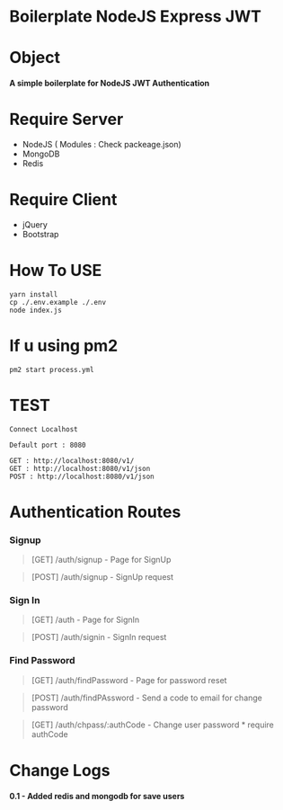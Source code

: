 # Boilerplate NodeJS Express JWT

# Object
#### A simple boilerplate for NodeJS JWT Authentication

# Require Server
* NodeJS ( Modules : Check packeage.json)
* MongoDB
* Redis

# Require Client
* jQuery
* Bootstrap

# How To USE

```
yarn install
cp ./.env.example ./.env
node index.js
```
 
# If u using pm2

```
pm2 start process.yml
```

# TEST

```
Connect Localhost

Default port : 8080

GET : http://localhost:8080/v1/
GET : http://localhost:8080/v1/json
POST : http://localhost:8080/v1/json
```

# Authentication Routes

### Signup 

> [GET] /auth/signup - Page for SignUp

> [POST] /auth/signup - SignUp request

### Sign In

> [GET] /auth - Page for SignIn

> [POST] /auth/signin - SignIn request

### Find Password

> [GET] /auth/findPassword - Page for password reset

> [POST] /auth/findPAssword - Send a code to email for change password

> [GET] /auth/chpass/:authCode - Change user password * require authCode


# Change Logs
#### 0.1  - Added redis and mongodb for save users

